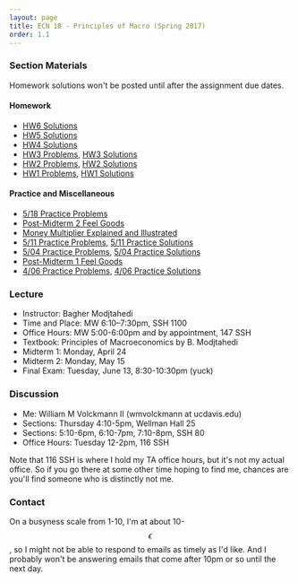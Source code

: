 ```yaml
---
layout: page
title: ECN 1B - Principles of Macro (Spring 2017)
order: 1.1
---
```



### Section Materials
Homework solutions won't be posted until after the assignment due dates.

#### Homework
* [HW6 Solutions](5-18-hw-ans.pdf)
* [HW5 Solutions](5-11hw.pdf)
* [HW4 Solutions](5-04.pdf)
* [HW3 Problems](4-20.pdf), [HW3 Solutions](4-20-ans.pdf)
* [HW2 Problems](4-13-labor.pdf), [HW2 Solutions ](4-13-ans-labor.pdf)
* [HW1 Problems](4-13.pdf), [HW1 Solutions](4-13-ans.pdf)

#### Practice and Miscellaneous
* [5/18 Practice Problems](5-18.pdf)
* [Post-Midterm 2 Feel Goods](https://www.youtube.com/watch?v=6at5gBa4ZbI)
* [Money Multiplier Explained and Illustrated](moneymultiplier.pdf)
* [5/11 Practice Problems](5-11-practice.pdf), [5/11 Practice Solutions](5-11-practice-ans.pdf)
* [5/04 Practice Problems](5-04-practice.pdf), [5/04 Practice Solutions](5-04-practice-ans.pdf)
* [Post-Midterm 1 Feel Goods](https://www.youtube.com/watch?v=zZAwFcsSkFk)
* [4/06 Practice Problems](4-06.pdf), [4/06 Practice Solutions](4-06-ans.pdf)


### Lecture
* Instructor: Bagher Modjtahedi
* Time and Place: MW 6:10–7:30pm, SSH 1100
* Office Hours: MW 5:00-6:00pm and by appointment, 147 SSH
* Textbook: Principles of Macroeconomics by B. Modjtahedi
* Midterm 1: Monday, April 24
* Midterm 2: Monday, May 15
* Final Exam: Tuesday, June 13, 8:30-10:30pm (yuck)


### Discussion
* Me: William M Volckmann II (wmvolckmann at ucdavis.edu)
* Sections: Thursday 4:10-5pm, Wellman Hall 25
* Sections: 5:10-6pm, 6:10-7pm, 7:10-8pm, SSH 80
* Office Hours: Tuesday 12-2pm, 116 SSH

Note that 116 SSH is where I hold my TA office hours, but it's not my actual
office. So if you go there at some other time hoping to find me, chances are
you'll find someone who is distinctly not me.


### Contact
On a busyness scale from 1-10, I'm at about 10-$$\epsilon$$, so I might not be
 able to respond to emails as timely as I'd like. And I probably won't be
 answering emails that come after 10pm or so until the next day.
